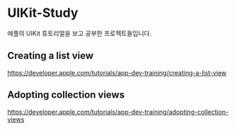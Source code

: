 # UIKit-Study
애플의 UIKit 튜토리얼을 보고 공부한 프로젝트들입니다.


## **Creating a list view**
https://developer.apple.com/tutorials/app-dev-training/creating-a-list-view

## **Adopting collection views**
https://developer.apple.com/tutorials/app-dev-training/adopting-collection-views

